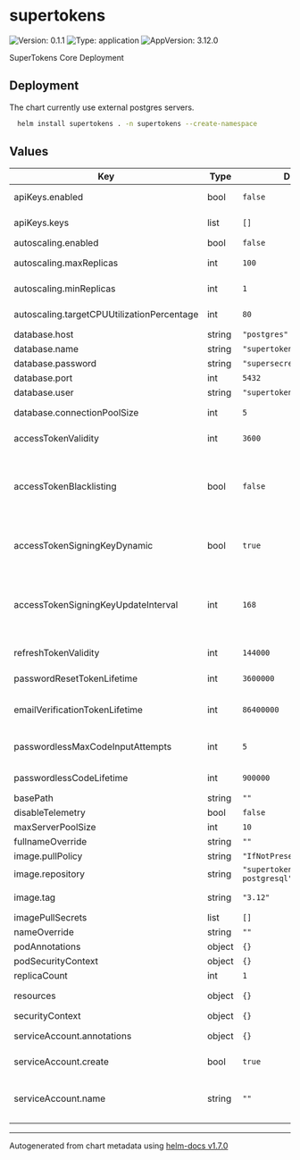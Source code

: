 # supertokens

![Version: 0.1.1](https://img.shields.io/badge/Version-0.1.1-informational?style=flat-square) ![Type: application](https://img.shields.io/badge/Type-application-informational?style=flat-square) ![AppVersion: 3.12.0](https://img.shields.io/badge/AppVersion-3.12.0-informational?style=flat-square)

SuperTokens Core Deployment

## Deployment

The chart currently use external postgres servers.


```bash
  helm install supertokens . -n supertokens --create-namespace
```



## Values

| Key | Type | Default | Description |
|-----|------|---------|-------------|
| apiKeys.enabled | bool | `false` | enable the use of API Keys with supertokens-core |
| apiKeys.keys | list | `[]` | list of API Keys to load and use with supertokens-core |
| autoscaling.enabled | bool | `false` | enable autoscaling of replicas |
| autoscaling.maxReplicas | int | `100` | maximum replica count when autoscaling |
| autoscaling.minReplicas | int | `1` | minimal replica count when autoscaling |
| autoscaling.targetCPUUtilizationPercentage | int | `80` | target CPU usage before autoscaling |
| database.host | string | `"postgres"` | database host address |
| database.name | string | `"supertokens"` | database name |
| database.password | string | `"supersecretpassword"` | database user password |
| database.port | int | `5432` | database port |
| database.user | string | `"supertokens"` | database username |
| database.connectionPoolSize | int | `5` | maximum postgres connection pool size |
| accessTokenValidity | int | `3600` | Time in seconds for how long an access token is valid for |
| accessTokenBlacklisting | bool | `false` | If true, allows for immediate revocation of any access token. Keep in mind that setting this to true will result in a db query for each API call that requires authentication. |
| accessTokenSigningKeyDynamic | bool | `true` | If this is set to true, the JWT (access token) signing key will change every fixed interval of time. |
| accessTokenSigningKeyUpdateInterval | int | `168` | Time in hours for how frequently the JWT (access token) signing key will change. This value only makes sense if "accessTokenSigningKeyDynamic" is true. |
| refreshTokenValidity | int | `144000` | Time in mins for how long a refresh token is valid for. |
| passwordResetTokenLifetime | int | `3600000` | Time in milli-seconds for how long a password reset token is valid for. |
| emailVerificationTokenLifetime | int | `86400000` | Time in milli-seconds for how long an email verification token is valid for. |
| passwordlessMaxCodeInputAttempts | int | `5` | The maximum number of code input attempts per login before the user needs to restart. |
| passwordlessCodeLifetime | int | `900000` | Time in milliseconds for how long a passwordless code is valid for. |
| basePath | string | `""` | base api path |
| disableTelemetry | bool | `false` | enable/disable telemetry |
| maxServerPoolSize | int | `10` | maximum java server pool size |
| fullnameOverride | string | `""` |  |
| image.pullPolicy | string | `"IfNotPresent"` |  |
| image.repository | string | `"supertokens/supertokens-postgresql"` | docker repository |
| image.tag | string | `"3.12"` | Overrides the image tag whose default is the chart appVersion. |
| imagePullSecrets | list | `[]` |  |
| nameOverride | string | `""` |  |
| podAnnotations | object | `{}` |  |
| podSecurityContext | object | `{}` |  |
| replicaCount | int | `1` |  |
| resources | object | `{}` | limit and requests for resources for supertokens-core container |
| securityContext | object | `{}` |  |
| serviceAccount.annotations | object | `{}` | Annotations to add to the service account |
| serviceAccount.create | bool | `true` | Specifies whether a service account should be created |
| serviceAccount.name | string | `""` | The name of the service account to use. If not set and create is true, a name is generated using the fullname template |

----------------------------------------------
Autogenerated from chart metadata using [helm-docs v1.7.0](https://github.com/norwoodj/helm-docs/releases/v1.7.0)

